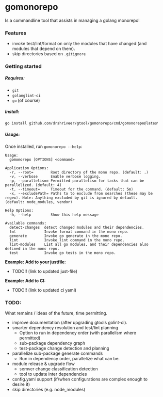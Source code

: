 gomonorepo
==========

Is a commandline tool that assists in managing a golang monorepo!

### Features

-	invoke test/lint/format on only the modules that have changed (and modules that depend on them).
-	skip directories based on `.gitignore`

### Getting started

##### Requires:

-	`git`
-	`golanglint-ci`
-	`go` (of course)

##### Install:

```bash
go install github.com/drshriveer/gtool/gomonorepo/cmd/gomonorepo@latest
```

##### Usage:

Once installed, run `gomonorepo --help`:

```
Usage:
  gomonorepo [OPTIONS] <command>

Application Options:
  -r, --root=        Root directory of the mono repo. (default: .)
  -v, --verbose      Enable verbose logging.
  -p, --parallelism= Permitted parallelism for tasks that can be parallelized. (default: 4)
  -t, --timeout=     Timeout for the command. (default: 5m)
  -x, --excludePath= Paths to to exclude from searches (these may be regex). Note: Anything excluded by git is ignored by default. (default: node_modules, vendor)

Help Options:
  -h, --help         Show this help message

Available commands:
  detect-changes  detect changed modules and their dependencies.
  fmt             Invoke format command in the mono repo.
  generate        Invoke go generate in the mono repo.
  lint            Invoke lint command in the mono repo.
  list-modules    List all go modules, and their dependencies also defined in the mono repo.
  test            Invoke go tests in the mono repo.

```

**Example: Add to your justfile:**

-	TODO!! (link to updated just-file)

**Example: Add to CI:**

-	TODO!! (link to updated ci yaml)

### TODO:

What remains / ideas of the future, time permitting.

-	improve documentation (after upgrading gtools golint-ci).
-	smarter dependency resolution and test/lint planning
	-	Option to run in dependency order (with parallelism where permitted)
	-	sub-package dependency graph
	-	test-package change detection and planning
-	parallelize sub-package generate commands
	-	Run in dependency order, parallelize what can be.
-	module release & upgrade flow
	-	semver change classification detection
	-	tool to update inter dependencies
-	config.yaml support (if/when configurations are complex enough to desire it)
-	skip directories (e.g. node_modules)

